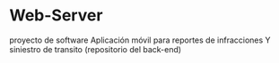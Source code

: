 # Web-Server
proyecto de software Aplicación móvil para reportes de infracciones  Y siniestro de transito (repositorio del back-end)
